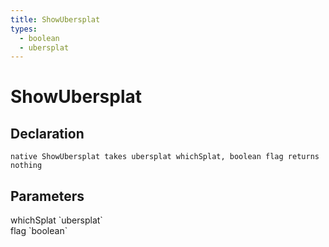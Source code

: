 ```yaml
---
title: ShowUbersplat
types:
  - boolean
  - ubersplat
---
```


# ShowUbersplat

## Declaration

```
native ShowUbersplat takes ubersplat whichSplat, boolean flag returns nothing
```

## Parameters
<dl>
  <dt>whichSplat `ubersplat`</dt>
  <dd></dd>

  <dt>flag `boolean`</dt>
  <dd></dd>
</dl>